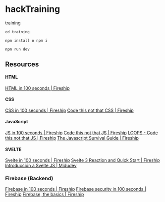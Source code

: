 # hackTraining
training
```shell
cd training

npm install o npm i

npm run dev
```

## Resources

#### HTML

[HTML in 100 seconds | Fireship](https://www.youtube.com/watch?v=ok-plXXHlWw&ab_channel=Fireship)

#### CSS

[CSS in 100 seconds | Fireship](https://www.youtube.com/watch?v=OEV8gMkCHXQ&ab_channel=Fireship)
[Code this not that CSS | Fireship](https://www.youtube.com/watch?v=Qhaz36TZG5Y&ab_channel=Fireship)

#### JavaScript

[JS in 100 seconds | Fireship](https://www.youtube.com/watch?v=DHjqpvDnNGE&ab_channel=Fireship)
[Code this not that JS | Fireship](https://www.youtube.com/watch?v=Mus_vwhTCq0&ab_channel=Fireship)
[LOOPS - Code this not that JS | Fireship](https://www.youtube.com/watch?v=x7Xzvm0iLCI&ab_channel=Fireship)
[The Javascript Survival Guide | Fireship](https://www.youtube.com/watch?v=9emXNzqCKyg&ab_channel=Fireship)

#### SVELTE

[Svelte in 100 seconds | Fireship](https://www.youtube.com/watch?v=rv3Yq-B8qp4&ab_channel=Fireship)
[Svelte 3 Reaction and Quick Start | Fireship](https://www.youtube.com/watch?v=043h4ugAj4c&t=82s&ab_channel=Fireship)
[Introducción a Svelte JS | Midudev](https://www.youtube.com/watch?v=Xsxm8_BI63s&ab_channel=midudev)

### Firebase (Backend)

[Firebase in 100 seconds | Fireship](https://www.youtube.com/watch?v=vAoB4VbhRzM&ab_channel=Fireship)
[Firebase security in 100 seconds | Fireship](https://www.youtube.com/watch?v=sw1Uy3zwsLs&ab_channel=Fireship)
[Firebase, the basics | Fireship](https://www.youtube.com/watch?v=q5J5ho7YUhA&ab_channel=Fireship)

